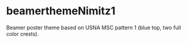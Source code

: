 # beamerthemeNimitz1
Beamer poster theme based on USNA MSC pattern 1 (blue top, two full color crests).
